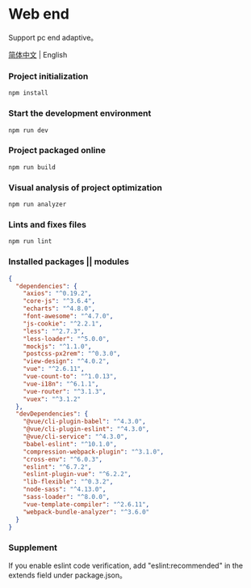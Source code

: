# Web end
Support pc end adaptive。

[简体中文](./README-zn.md) | English
 
### Project initialization
```
npm install
```

### Start the development environment
```
npm run dev
```

### Project packaged online
```
npm run build
```

### Visual analysis of project optimization
```
npm run analyzer
```

### Lints and fixes files
```
npm run lint
```

### Installed packages || modules

```json
{
  "dependencies": {
    "axios": "^0.19.2",
    "core-js": "^3.6.4",
    "echarts": "^4.8.0",
    "font-awesome": "^4.7.0",
    "js-cookie": "^2.2.1",
    "less": "^2.7.3",
    "less-loader": "^5.0.0",
    "mockjs": "^1.1.0",
    "postcss-px2rem": "^0.3.0",
    "view-design": "^4.0.2",
    "vue": "^2.6.11",
    "vue-count-to": "^1.0.13",
    "vue-i18n": "^6.1.1",
    "vue-router": "^3.1.3",
    "vuex": "^3.1.2"
  },
  "devDependencies": {
    "@vue/cli-plugin-babel": "^4.3.0",
    "@vue/cli-plugin-eslint": "^4.3.0",
    "@vue/cli-service": "^4.3.0",
    "babel-eslint": "^10.1.0",
    "compression-webpack-plugin": "^3.1.0",
    "cross-env": "^6.0.3",
    "eslint": "^6.7.2",
    "eslint-plugin-vue": "^6.2.2",
    "lib-flexible": "^0.3.2",
    "node-sass": "^4.13.0",
    "sass-loader": "^8.0.0",
    "vue-template-compiler": "^2.6.11",
    "webpack-bundle-analyzer": "^3.6.0"
  }
}
```
### Supplement
If you enable eslint code verification, add "eslint:recommended" in the extends field under package.json。


